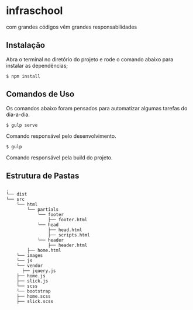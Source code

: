 # infraschool
com grandes códigos vêm grandes responsabilidades

## Instalação

Abra o terminal no diretório do projeto e rode o comando abaixo para instalar as dependências;

```
$ npm install
```

## Comandos de Uso

Os comandos abaixo foram pensados para automatizar algumas tarefas do dia-a-dia.

```
$ gulp serve
```

Comando responsável pelo desenvolvimento.

```
$ gulp
```

Comando responsável pela build do projeto.

## Estrutura de Pastas

```
.
└── dist
└── src
	└── html
		└── partials
			└── footer
				├── footer.html
			└── head
				├── head.html
				├── scripts.html
			└── header
				├── header.html
		├── home.html
	└── images
	└── js
    └── vendor
      ├── jquery.js
    ├── home.js
    ├── slick.js
	└── scss
    └── bootstrap
    ├── home.scss
    ├── slick.scss
```
